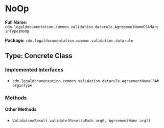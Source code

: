 # NoOp

**Full Name:** `cdm.legaldocumentation.common.validation.datarule.AgreementNameCSAMarginType$NoOp`

**Package:** `cdm.legaldocumentation.common.validation.datarule`

## Type: Concrete Class

### Implemented Interfaces

- `cdm.legaldocumentation.common.validation.datarule.AgreementNameCSAMarginType`

### Methods

#### Other Methods

- `ValidationResult validate(RosettaPath arg0, AgreementName arg1)`

